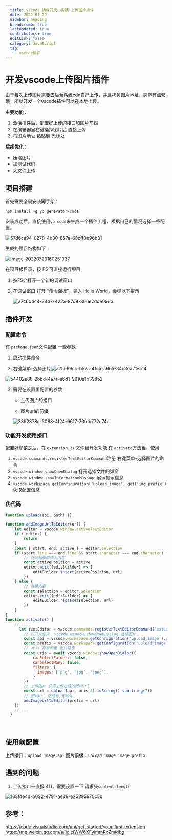 ```yaml
---
  title: vscode 插件开发小实践-上传图片插件
  date: 2022-07-29
  sidebar: heading
  breadcrumb: true
  lastUpdated: true
  contributors: true
  editLink: false
  category: JavaScript
  tag:
    - vscode插件
---
```



# 开发vscode上传图片插件
由于每次上传图片需要去后台系统cdn自己上传，并且拷贝图片地址，感觉有点繁琐，所以开发一个vscode插件可以在本地上传。

**主要功能：**

1. 激活插件后，配置好上传的接口和图片前缀
2. 在编辑器里右键选择图片后 直接上传
3. 将图片地址 粘贴到 光标处

**后续优化：**

- 压缩图片
- 加测试代码
- 大文件上传


## 项目搭建

首先需要全局安装脚手架：
```shell
npm install -g yo generator-code
```

安装成功后，直接使用`yo code`来生成一个插件工程，根据自己的情况选择一些配置。

![57d6ca94-0278-4b30-857a-68cff0b96b31](https://raw.githubusercontent.com/diandianyezi/typora-images/master/img/57d6ca94-0278-4b30-857a-68cff0b96b31.png)

生成的项目结构如下：

![image-20220729160251337](https://raw.githubusercontent.com/diandianyezi/typora-images/master/img/image-20220729160251337.png)


在项目根目录，按 F5 可直接运行项目

1. 按F5会打开一个新的调试窗口

2. 在调试窗口 打开 “命令面板”，输入 Hello World，会弹以下提示

    ![a74604c4-3437-422a-87d9-806e2dde09d3](https://raw.githubusercontent.com/diandianyezi/typora-images/master/img/a74604c4-3437-422a-87d9-806e2dde09d3.png)

## 插件开发

### 配置命令

在 `package.json`文件配置  一些参数

1. 启动插件命令


2. 右键菜单-选择图片![a25e66cc-b57a-41c5-a665-34c3ca71e514](https://raw.githubusercontent.com/diandianyezi/typora-images/master/img/a25e66cc-b57a-41c5-a665-34c3ca71e514.png)

![54402e88-2bbd-4a7a-a6d1-9010a1b39852](https://raw.githubusercontent.com/diandianyezi/typora-images/master/img/54402e88-2bbd-4a7a-a6d1-9010a1b39852.png)

3. 需要在设置里配置的参数

    - 上传图片的接口

    - 图片url的前缀

    ![3892878c-3088-4f24-9617-76fdb772c74c](https://raw.githubusercontent.com/diandianyezi/typora-images/master/img/3892878c-3088-4f24-9617-76fdb772c74c.png)

### 功能开发使用接口

配置好参数之后，在 `extension.js` 文件里开发功能
在 `activate`方法里，使用  

1. `vscode.commands.registerTextEditorCommand`注册 右键菜单-选择图片的命令
2. `vscode.window.showOpenDialog` 打开选择文件的弹窗
3. `vscode.window.showInformationMessage` 展示提示信息
4. `vscode.workspace.getConfiguration('upload_image').get('img_prefix')` 获取配置信息

### 伪代码

```js
function upload(api, path) {}

function addImageUrlToEditor(url) {
    let editor = vscode.window.activeTextEditor
    if (!editor) {
        return
    }
    const { start, end, active } = editor.selection
    if (start.line === end.line && start.character === end.character) {
        // 在光标位置插入内容
        const activePosition = active
        editor.edit((editBuilder) => {
            editBuilder.insert(activePosition, url)
        })
    } else {
        // 替换内容
        const selection = editor.selection
        editor.edit((editBuilder) => {
            editBuilder.replace(selection, url)
        })
    }
}
function activate() {
    // ....
      let textEditor = vscode.commands.registerTextEditorCommand('extension.chooseImage', async function () {
        // 打开文件夹  vscode.window.showOpenDialog 选择图片
        const api = vscode.workspace.getConfiguration('upload_image').get('api')
        const prefix = vscode.workspace.getConfiguration('upload_image').get('img_prefix')
        // uris 存放的是 图片路径
        const uris = await vscode.window.showOpenDialog({
            canSelectFolders: false,
            canSelectMany: false,
            filters: {
              images: ['png', 'jpg', 'jpeg'],
            }
        })
        // 上传图片 获得上传之后的图片url
        const url = upload(api, uris[0].toString().substring(7))
        // 图片Url 粘贴到 光标处
        addImageUrlToEditor(prefix + url)
    })
    // ...
  }
```

​    

## 使用前配置

上传接口：`upload_image.api`
图片前缀：`upload_image.image_prefix`

## 遇到的问题

1. 上传接口一直报 411，需要设置一下 请求头`content-length`

![168f4e4d-b032-4791-ae38-e25395970c5b](https://raw.githubusercontent.com/diandianyezi/typora-images/master/img/168f4e4d-b032-4791-ae38-e25395970c5b.png)

## 参考：

https://code.visualstudio.com/api/get-started/your-first-extension
https://mp.weixin.qq.com/s/1dicIWW6XFyimmRxZmidbg